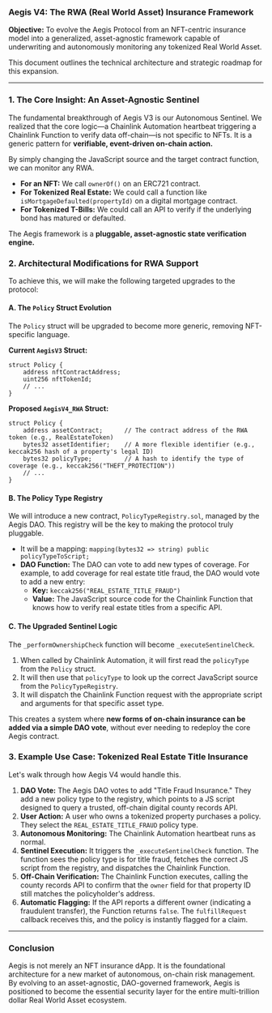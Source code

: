 
### **Aegis V4: The RWA (Real World Asset) Insurance Framework**

**Objective:** To evolve the Aegis Protocol from an NFT-centric insurance model into a generalized, asset-agnostic framework capable of underwriting and autonomously monitoring any tokenized Real World Asset.

This document outlines the technical architecture and strategic roadmap for this expansion.

---

### **1. The Core Insight: An Asset-Agnostic Sentinel**

The fundamental breakthrough of Aegis V3 is our Autonomous Sentinel. We realized that the core logic—a Chainlink Automation heartbeat triggering a Chainlink Function to verify data off-chain—is not specific to NFTs. It is a generic pattern for **verifiable, event-driven on-chain action.**

By simply changing the JavaScript source and the target contract function, we can monitor any RWA.

*   **For an NFT:** We call `ownerOf()` on an ERC721 contract.
*   **For Tokenized Real Estate:** We could call a function like `isMortgageDefaulted(propertyId)` on a digital mortgage contract.
*   **For Tokenized T-Bills:** We could call an API to verify if the underlying bond has matured or defaulted.

The Aegis framework is a **pluggable, asset-agnostic state verification engine.**

### **2. Architectural Modifications for RWA Support**

To achieve this, we will make the following targeted upgrades to the protocol:

#### **A. The `Policy` Struct Evolution**

The `Policy` struct will be upgraded to become more generic, removing NFT-specific language.

**Current `AegisV3` Struct:**
```solidity
struct Policy {
    address nftContractAddress;
    uint256 nftTokenId;
    // ...
}
```

**Proposed `AegisV4_RWA` Struct:**
```solidity
struct Policy {
    address assetContract;      // The contract address of the RWA token (e.g., RealEstateToken)
    bytes32 assetIdentifier;    // A more flexible identifier (e.g., keccak256 hash of a property's legal ID)
    bytes32 policyType;         // A hash to identify the type of coverage (e.g., keccak256("THEFT_PROTECTION"))
    // ...
}
```

#### **B. The Policy Type Registry**

We will introduce a new contract, `PolicyTypeRegistry.sol`, managed by the Aegis DAO. This registry will be the key to making the protocol truly pluggable.

*   It will be a mapping: `mapping(bytes32 => string) public policyTypeToScript;`
*   **DAO Function:** The DAO can vote to add new types of coverage. For example, to add coverage for real estate title fraud, the DAO would vote to add a new entry:
    *   **Key:** `keccak256("REAL_ESTATE_TITLE_FRAUD")`
    *   **Value:** The JavaScript source code for the Chainlink Function that knows how to verify real estate titles from a specific API.

#### **C. The Upgraded Sentinel Logic**

The `_performOwnershipCheck` function will become `_executeSentinelCheck`.

1.  When called by Chainlink Automation, it will first read the `policyType` from the `Policy` struct.
2.  It will then use that `policyType` to look up the correct JavaScript source from the `PolicyTypeRegistry`.
3.  It will dispatch the Chainlink Function request with the appropriate script and arguments for that specific asset type.

This creates a system where **new forms of on-chain insurance can be added via a simple DAO vote**, without ever needing to redeploy the core Aegis contract.

### **3. Example Use Case: Tokenized Real Estate Title Insurance**

Let's walk through how Aegis V4 would handle this.

1.  **DAO Vote:** The Aegis DAO votes to add "Title Fraud Insurance." They add a new policy type to the registry, which points to a JS script designed to query a trusted, off-chain digital county records API.
2.  **User Action:** A user who owns a tokenized property purchases a policy. They select the `REAL_ESTATE_TITLE_FRAUD` policy type.
3.  **Autonomous Monitoring:** The Chainlink Automation heartbeat runs as normal.
4.  **Sentinel Execution:** It triggers the `_executeSentinelCheck` function. The function sees the policy type is for title fraud, fetches the correct JS script from the registry, and dispatches the Chainlink Function.
5.  **Off-Chain Verification:** The Chainlink Function executes, calling the county records API to confirm that the `owner` field for that property ID still matches the policyholder's address.
6.  **Automatic Flagging:** If the API reports a different owner (indicating a fraudulent transfer), the Function returns `false`. The `fulfillRequest` callback receives this, and the policy is instantly flagged for a claim.

---

### **Conclusion**

Aegis is not merely an NFT insurance dApp. It is the foundational architecture for a new market of autonomous, on-chain risk management. By evolving to an asset-agnostic, DAO-governed framework, Aegis is positioned to become the essential security layer for the entire multi-trillion dollar Real World Asset ecosystem.
